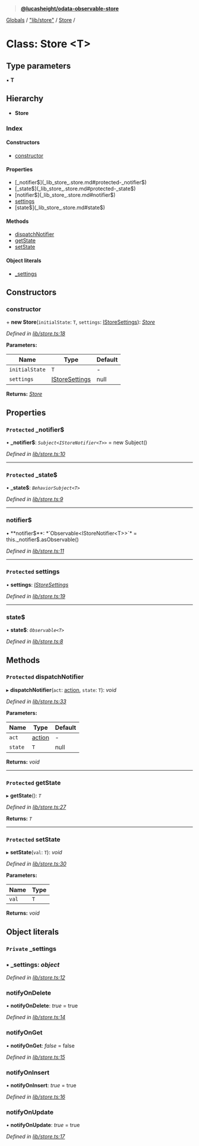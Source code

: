 > **[@lucasheight/odata-observable-store](../README.md)**

[Globals](../globals.md) / ["lib/store"](../modules/_lib_store_.md) / [Store](_lib_store_.store.md) /

# Class: Store <**T**>

## Type parameters

▪ **T**

## Hierarchy

* **Store**

### Index

#### Constructors

* [constructor](_lib_store_.store.md#constructor)

#### Properties

* [_notifier$](_lib_store_.store.md#protected-_notifier$)
* [_state$](_lib_store_.store.md#protected-_state$)
* [notifier$](_lib_store_.store.md#notifier$)
* [settings](_lib_store_.store.md#protected-settings)
* [state$](_lib_store_.store.md#state$)

#### Methods

* [dispatchNotifier](_lib_store_.store.md#protected-dispatchnotifier)
* [getState](_lib_store_.store.md#protected-getstate)
* [setState](_lib_store_.store.md#protected-setstate)

#### Object literals

* [_settings](_lib_store_.store.md#private-_settings)

## Constructors

###  constructor

\+ **new Store**(`initialState`: `T`, `settings`: [IStoreSettings](../interfaces/_lib_istore_.istoresettings.md)): *[Store](_lib_store_.store.md)*

*Defined in [lib/store.ts:18](https://github.com/lucasheight/odata-observable-store/blob/970f5f0/projects/odata-observable-store/src/lib/store.ts#L18)*

**Parameters:**

Name | Type | Default |
------ | ------ | ------ |
`initialState` | `T` | - |
`settings` | [IStoreSettings](../interfaces/_lib_istore_.istoresettings.md) |  null |

**Returns:** *[Store](_lib_store_.store.md)*

## Properties

### `Protected` _notifier$

• **_notifier$**: *`Subject<IStoreNotifier<T>>`* =  new Subject()

*Defined in [lib/store.ts:10](https://github.com/lucasheight/odata-observable-store/blob/970f5f0/projects/odata-observable-store/src/lib/store.ts#L10)*

___

### `Protected` _state$

• **_state$**: *`BehaviorSubject<T>`*

*Defined in [lib/store.ts:9](https://github.com/lucasheight/odata-observable-store/blob/970f5f0/projects/odata-observable-store/src/lib/store.ts#L9)*

___

###  notifier$

• **notifier$**: *`Observable<IStoreNotifier<T>>`* =  this._notifier$.asObservable()

*Defined in [lib/store.ts:11](https://github.com/lucasheight/odata-observable-store/blob/970f5f0/projects/odata-observable-store/src/lib/store.ts#L11)*

___

### `Protected` settings

• **settings**: *[IStoreSettings](../interfaces/_lib_istore_.istoresettings.md)*

*Defined in [lib/store.ts:19](https://github.com/lucasheight/odata-observable-store/blob/970f5f0/projects/odata-observable-store/src/lib/store.ts#L19)*

___

###  state$

• **state$**: *`Observable<T>`*

*Defined in [lib/store.ts:8](https://github.com/lucasheight/odata-observable-store/blob/970f5f0/projects/odata-observable-store/src/lib/store.ts#L8)*

## Methods

### `Protected` dispatchNotifier

▸ **dispatchNotifier**(`act`: [action](../enums/_lib_action_enum_.action.md), `state`: `T`): *void*

*Defined in [lib/store.ts:33](https://github.com/lucasheight/odata-observable-store/blob/970f5f0/projects/odata-observable-store/src/lib/store.ts#L33)*

**Parameters:**

Name | Type | Default |
------ | ------ | ------ |
`act` | [action](../enums/_lib_action_enum_.action.md) | - |
`state` | `T` |  null |

**Returns:** *void*

___

### `Protected` getState

▸ **getState**(): *`T`*

*Defined in [lib/store.ts:27](https://github.com/lucasheight/odata-observable-store/blob/970f5f0/projects/odata-observable-store/src/lib/store.ts#L27)*

**Returns:** *`T`*

___

### `Protected` setState

▸ **setState**(`val`: `T`): *void*

*Defined in [lib/store.ts:30](https://github.com/lucasheight/odata-observable-store/blob/970f5f0/projects/odata-observable-store/src/lib/store.ts#L30)*

**Parameters:**

Name | Type |
------ | ------ |
`val` | `T` |

**Returns:** *void*

## Object literals

### `Private` _settings

### ▪ **_settings**: *object*

*Defined in [lib/store.ts:12](https://github.com/lucasheight/odata-observable-store/blob/970f5f0/projects/odata-observable-store/src/lib/store.ts#L12)*

###  notifyOnDelete

• **notifyOnDelete**: *true* = true

*Defined in [lib/store.ts:14](https://github.com/lucasheight/odata-observable-store/blob/970f5f0/projects/odata-observable-store/src/lib/store.ts#L14)*

###  notifyOnGet

• **notifyOnGet**: *false* = false

*Defined in [lib/store.ts:15](https://github.com/lucasheight/odata-observable-store/blob/970f5f0/projects/odata-observable-store/src/lib/store.ts#L15)*

###  notifyOnInsert

• **notifyOnInsert**: *true* = true

*Defined in [lib/store.ts:16](https://github.com/lucasheight/odata-observable-store/blob/970f5f0/projects/odata-observable-store/src/lib/store.ts#L16)*

###  notifyOnUpdate

• **notifyOnUpdate**: *true* = true

*Defined in [lib/store.ts:17](https://github.com/lucasheight/odata-observable-store/blob/970f5f0/projects/odata-observable-store/src/lib/store.ts#L17)*